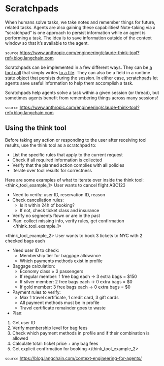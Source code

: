 # Scratchpads
When humans solve tasks, we take notes and remember things for future, related tasks. Agents are also gaining these capabilities! Note-taking via a “scratchpad” is one approach to persist information while an agent is performing a task. The idea is to save information outside of the context window so that it’s available to the agent. 

`source` https://www.anthropic.com/engineering/claude-think-tool?ref=blog.langchain.com

Scratchpads can be implemented in a few different ways. They can be [a tool call](https://www.anthropic.com/engineering/claude-think-tool?ref=blog.langchain.com) that simply writes [to a file](https://github.com/modelcontextprotocol/servers/tree/main/src/filesystem?ref=blog.langchain.com). They can also be a field in a runtime [state object](https://langchain-ai.github.io/langgraph/concepts/low_level/?ref=blog.langchain.com&ajs_aid=82740d3b-9d86-499b-8ab6-4380c144b290&_gl=1*pujsas*_gcl_au*MjA3MjA4MjkyMS4xNzYxMTM0MTc4*_ga*NDAyMDE1NDcwLjE3NjExMzQxNzg.*_ga_47WX3HKKY2*czE3NjExNDc0MjUkbzMkZzEkdDE3NjExNDk4NzQkajUkbDAkaDA.#state) that persists during the session. In either case, scratchpads let agents save useful information to help them accomplish a task.

Scratchpads help agents solve a task within a given session (or thread), but sometimes agents benefit from remembering things across many sessions!

`source` https://www.anthropic.com/engineering/claude-think-tool?ref=blog.langchain.com
## Using the think tool

Before taking any action or responding to the user after receiving tool results, use the think tool as a scratchpad to:
- List the specific rules that apply to the current request
- Check if all required information is collected
- Verify that the planned action complies with all policies
- Iterate over tool results for correctness 

Here are some examples of what to iterate over inside the think tool:
<think_tool_example_1>
User wants to cancel flight ABC123
- Need to verify: user ID, reservation ID, reason
- Check cancellation rules:
  * Is it within 24h of booking?
  * If not, check ticket class and insurance
- Verify no segments flown or are in the past
- Plan: collect missing info, verify rules, get confirmation
</think_tool_example_1>

<think_tool_example_2>
User wants to book 3 tickets to NYC with 2 checked bags each
- Need user ID to check:
  * Membership tier for baggage allowance
  * Which payments methods exist in profile
- Baggage calculation:
  * Economy class × 3 passengers
  * If regular member: 1 free bag each → 3 extra bags = $150
  * If silver member: 2 free bags each → 0 extra bags = $0
  * If gold member: 3 free bags each → 0 extra bags = $0
- Payment rules to verify:
  * Max 1 travel certificate, 1 credit card, 3 gift cards
  * All payment methods must be in profile
  * Travel certificate remainder goes to waste
- Plan:
1. Get user ID
2. Verify membership level for bag fees
3. Check which payment methods in profile and if their combination is allowed
4. Calculate total: ticket price + any bag fees
5. Get explicit confirmation for booking
</think_tool_example_2>




`source` https://blog.langchain.com/context-engineering-for-agents/
